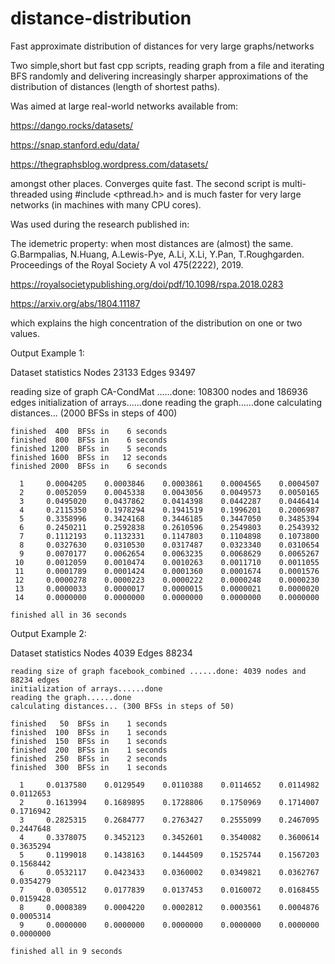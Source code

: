 # distance-distribution
Fast approximate distribution of distances for very large graphs/networks

Two simple,short but fast cpp scripts, reading graph from a file and iterating BFS randomly and delivering increasingly sharper  approximations of the distribution of distances (length of shortest paths). 

Was aimed at large real-world networks available from:

https://dango.rocks/datasets/

https://snap.stanford.edu/data/

https://thegraphsblog.wordpress.com/datasets/

amongst other places. Converges quite fast. The second script is multi-threaded using #include <pthread.h>
and is much faster for very large networks (in machines with many CPU cores).

Was used during the research published in:

The idemetric property: when most distances are (almost) the same.
G.Barmpalias, N.Huang, A.Lewis-Pye, A.Li, X.Li, Y.Pan, T.Roughgarden.
Proceedings of the Royal Society A vol 475(2222), 2019. 

https://royalsocietypublishing.org/doi/pdf/10.1098/rspa.2018.0283	

https://arxiv.org/abs/1804.11187

which explains the high concentration of the distribution on one or two values.

Output Example 1:

Dataset statistics
Nodes	23133
Edges	93497

reading size of graph CA-CondMat ......done: 108300 nodes and 186936 edges
initialization of arrays......done
reading the graph......done
calculating distances... (2000 BFSs in steps of 400)

	finished  400  BFSs in    6 seconds
	finished  800  BFSs in    6 seconds
	finished 1200  BFSs in    5 seconds
	finished 1600  BFSs in   12 seconds
	finished 2000  BFSs in    6 seconds

	  1     0.0004205    0.0003846    0.0003861    0.0004565    0.0004507  
	  2     0.0052059    0.0045338    0.0043056    0.0049573    0.0050165  
	  3     0.0495020    0.0437862    0.0414398    0.0442287    0.0446414  
	  4     0.2115350    0.1978294    0.1941519    0.1996201    0.2006987  
	  5     0.3358996    0.3424168    0.3446185    0.3447050    0.3485394  
	  6     0.2450211    0.2592838    0.2610596    0.2549803    0.2543932  
	  7     0.1112193    0.1132331    0.1147803    0.1104898    0.1073800  
	  8     0.0327630    0.0310530    0.0317487    0.0323340    0.0310654  
	  9     0.0070177    0.0062654    0.0063235    0.0068629    0.0065267  
	 10     0.0012059    0.0010474    0.0010263    0.0011710    0.0011055  
	 11     0.0001789    0.0001424    0.0001360    0.0001674    0.0001576  
	 12     0.0000278    0.0000223    0.0000222    0.0000248    0.0000230  
	 13     0.0000033    0.0000017    0.0000015    0.0000021    0.0000020  
	 14     0.0000000    0.0000000    0.0000000    0.0000000    0.0000000  

	finished all in 36 seconds

Output Example 2:

Dataset statistics
Nodes	4039
Edges	88234

	reading size of graph facebook_combined ......done: 4039 nodes and 88234 edges
	initialization of arrays......done
	reading the graph......done
	calculating distances... (300 BFSs in steps of 50)

	finished   50  BFSs in    1 seconds
	finished  100  BFSs in    1 seconds
	finished  150  BFSs in    1 seconds
	finished  200  BFSs in    1 seconds
	finished  250  BFSs in    2 seconds
	finished  300  BFSs in    1 seconds

	  1     0.0137580    0.0129549    0.0110388    0.0114652    0.0114982    0.0112653  
 	  2     0.1613994    0.1689895    0.1728806    0.1750969    0.1714007    0.1716942  
	  3     0.2825315    0.2684777    0.2763427    0.2555099    0.2467095    0.2447648  
	  4     0.3378075    0.3452123    0.3452601    0.3540082    0.3600614    0.3635294  
	  5     0.1199018    0.1438163    0.1444509    0.1525744    0.1567203    0.1568442  
	  6     0.0532117    0.0423433    0.0360002    0.0349821    0.0362767    0.0354279  
	  7     0.0305512    0.0177839    0.0137453    0.0160072    0.0168455    0.0159428  
	  8     0.0008389    0.0004220    0.0002812    0.0003561    0.0004876    0.0005314  
	  9     0.0000000    0.0000000    0.0000000    0.0000000    0.0000000    0.0000000  

	finished all in 9 seconds
